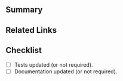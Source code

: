 ## Summary

## Related Links

<!--- Provide links of related issues or pages -->

## Checklist

<!--- Check and mark with an "x" -->

- [ ] Tests updated (or not required).
- [ ] Documentation updated (or not required).
